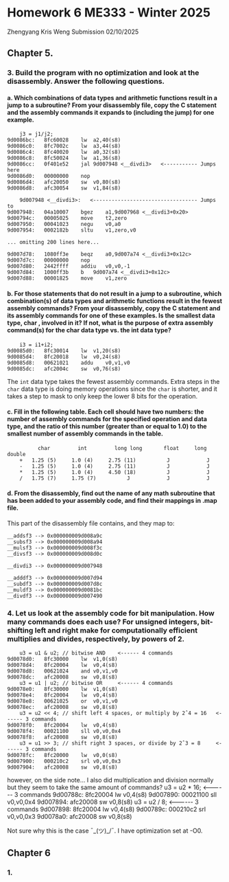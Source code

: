 # Homework 6 ME333 - Winter 2025
Zhengyang Kris Weng Submission 02/10/2025

## Chapter 5.

### 3. Build the program with no optimization and look at the disassembly. Answer the following questions.
#### a. Which combinations of data types and arithmetic functions result in a jump to a subroutine? From your disassembly file, copy the C statement and the assembly commands it expands to (including the jump) for one example. 

        j3 = j1/j2;
    9d0086bc:	8fc60028 	lw	a2,40(s8)
    9d0086c0:	8fc7002c 	lw	a3,44(s8)
    9d0086c4:	8fc40020 	lw	a0,32(s8)
    9d0086c8:	8fc50024 	lw	a1,36(s8)
    9d0086cc:	0f401e52 	jal	9d007948 <__divdi3>   <----------- Jumps here
    9d0086d0:	00000000 	nop
    9d0086d4:	afc20050 	sw	v0,80(s8)
    9d0086d8:	afc30054 	sw	v1,84(s8)

        9d007948 <__divdi3>:   <---------------------------------- Jumps to
    9d007948:	04a10007 	bgez	a1,9d007968 <__divdi3+0x20>
    9d00794c:	00005025 	move	t2,zero
    9d007950:	00041023 	negu	v0,a0
    9d007954:	0002182b 	sltu	v1,zero,v0
 
    ... omitting 200 lines here...

    9d007d78:	1080ff3e 	beqz	a0,9d007a74 <__divdi3+0x12c>
    9d007d7c:	00000000 	nop
    9d007d80:	2442ffff 	addiu	v0,v0,-1
    9d007d84:	1000ff3b 	b	9d007a74 <__divdi3+0x12c>
    9d007d88:	00001825 	move	v1,zero


#### b. For those statements that do not result in a jump to a subroutine, which combination(s) of data types and arithmetic functions result in the fewest assembly commands? From your disassembly, copy the C statement and its assembly commands for one of these examples. Is the smallest data type, char , involved in it? If not, what is the purpose of extra assembly command(s) for the char data type vs. the int data type?

        i3 = i1+i2;
    9d0085d0:	8fc30014 	lw	v1,20(s8)
    9d0085d4:	8fc20018 	lw	v0,24(s8)
    9d0085d8:	00621021 	addu	v0,v1,v0
    9d0085dc:	afc2004c 	sw	v0,76(s8)

The `int` data type takes the fewest assembly commands. Extra steps in the `char` data type is doing memory operations since the `char` is shorter, and it takes a step to mask to only keep the lower 8 bits for the operation.


#### c. Fill in the following table. Each cell should have two numbers: the number of assembly commands for the specified operation and data type, and the ratio of this number (greater than or equal to 1.0) to the smallest number of assembly commands in the table.

              char         int         long long       float     long double
        +   1.25 (5)     1.0 (4)     2.75 (11)          J            J
        -   1.25 (5)     1.0 (4)     2.75 (11)          J            J
        *   1.25 (5)     1.0 (4)     4.50 (18)          J            J
        /   1.75 (7)     1.75 (7)          J            J            J


#### d. From the disassembly, find out the name of any math subroutine that has been added to your assembly code, and find their mappings in .map file.

This part of the disassembly file contains, and they map to:

    __addsf3 --> 0x000000009d008a9c
    __subsf3 --> 0x000000009d008a94
    __mulsf3 --> 0x000000009d008f3c
    __divsf3 --> 0x000000009d008d0c

    __divdi3 --> 0x000000009d007948
    
    __adddf3 --> 0x000000009d007d94
    __subdf3 --> 0x000000009d007d8c
    __muldf3 --> 0x000000009d0081bc
    __divdf3 --> 0x000000009d007490


### 4. Let us look at the assembly code for bit manipulation. How many commands does each use? For unsigned integers, bit-shifting left and right make for computationally efficient multiplies and divides, respectively, by powers of 2.

        u3 = u1 & u2; // bitwise AND    <------ 4 commands
    9d0078d0:	8fc30000 	lw	v1,0(s8)
    9d0078d4:	8fc20004 	lw	v0,4(s8)
    9d0078d8:	00621024 	and	v0,v1,v0
    9d0078dc:	afc20008 	sw	v0,8(s8)
        u3 = u1 | u2; // bitwise OR     <------ 4 commands
    9d0078e0:	8fc30000 	lw	v1,0(s8)
    9d0078e4:	8fc20004 	lw	v0,4(s8)
    9d0078e8:	00621025 	or	v0,v1,v0
    9d0078ec:	afc20008 	sw	v0,8(s8)
        u3 = u2 << 4; // shift left 4 spaces, or multiply by 2ˆ4 = 16   <------ 3 commands
    9d0078f0:	8fc20004 	lw	v0,4(s8)
    9d0078f4:	00021100 	sll	v0,v0,0x4
    9d0078f8:	afc20008 	sw	v0,8(s8)
        u3 = u1 >> 3; // shift right 3 spaces, or divide by 2ˆ3 = 8     <------ 3 commands
    9d0078fc:	8fc20000 	lw	v0,0(s8)
    9d007900:	000210c2 	srl	v0,v0,0x3
    9d007904:	afc20008 	sw	v0,8(s8)


however, on the side note... I also did multiplication and division normally but they seem to take the same amount of commands?
        u3 = u2 * 16;       <------ 3 commands
    9d00788c:	8fc20004 	lw	v0,4(s8)
    9d007890:	00021100 	sll	v0,v0,0x4
    9d007894:	afc20008 	sw	v0,8(s8)
        u3 = u2 / 8;        <------ 3 commands
    9d007898:	8fc20004 	lw	v0,4(s8)
    9d00789c:	000210c2 	srl	v0,v0,0x3
    9d0078a0:	afc20008 	sw	v0,8(s8)

Not sure why this is the case ¯\_(ツ)_/¯. I have optimization set at -O0.

## Chapter 6

### 1. 
